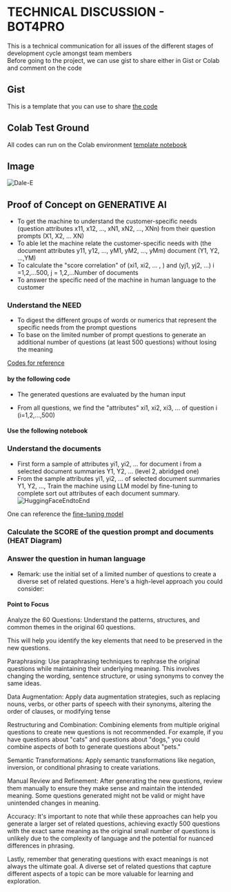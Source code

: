 # TECHNICAL DISCUSSION - BOT4PRO
This is a technical communication for all issues of the different stages of development cycle amongst team members  
Before going to the project, we can use gist to share either in Gist or Colab and comment on the code

## Gist
This is a template that you can use to share [the code](https://gist.github.com/AIBIZAPP/90126e343741c4ab4dfbc78f0494e7fc)  

## Colab Test Ground
All codes can run on the Colab environment [template notebook](https://github.com/AIBIZAPP/BOT4PRO/blob/main/Templatenotebook.ipynb)

## Image
![Dale-E](https://user-images.githubusercontent.com/134267717/261605015-1cba70f5-54cc-4845-abd6-e030711ecfa9.png)

## Proof of Concept on GENERATIVE AI
* To get the machine to understand the customer-specific needs (question attributes x11, x12, ..., xN1, xN2, ..., XNn) from their question prompts (X1, X2, ... XN)
* To able let the machine relate the customer-specific needs with (the document attributes y11, y12, ..., yM1, yM2, ..., yMm) document (Y1, Y2, ...,YM)
* To calculate the "score correlation" of (xi1, xi2, ... , ) and (yj1, yj2, ...) i =1,2,...500, j = 1,2,...Number of documents
* To answer the specific need of the machine in human language to the customer 

### Understand the NEED
* To digest the different groups of words or numerics that represent the specific needs from the prompt questions
* To base on the limited number of prompt questions to generate an additional number of questions (at least 500 questions) without losing the meaning

[Codes for reference](https://github.com/AIBIZAPP/BOT4PRO/blob/main/question_generation_via_GPT.ipynb)
#### by the following code

* The generated questions are evaluated by the human input

* From all questions, we find the "attributes" xi1, xi2, xi3, ... of question i (i=1,2,...,500)
#### Use the following notebook


### Understand the documents
* First form a sample of attributes yi1, yi2, ... for document i from a selected document summaries Y1, Y2, ... (level 2, abridged one)
* From the sample attributes yi1, yi2, ... of selected document summaries Y1, Y2, ..., Train the machine using LLM model by fine-tuning to complete sort out attributes of each document summary.
![HuggingFaceEndtoEnd](https://user-images.githubusercontent.com/134267717/262072944-b244daed-23c5-4653-9dd4-9d2dd3f64004.png)

One can reference the [fine-tuning model](https://github.com/AIBIZAPP/BOT4PRO/blob/main/Fine_tune_generative_ai_model.ipynb)  

### Calculate the SCORE of the question prompt and documents (HEAT Diagram)

### Answer the question in human language
* Remark: use the initial set of a limited number of questions to create a diverse set of related questions. Here's a high-level approach you could consider:

####  Point to Focus
Analyze the 60 Questions: Understand the patterns, structures, and common themes in the original 60 questions. 

This will help you identify the key elements that need to be preserved in the new questions.

Paraphrasing: Use paraphrasing techniques to rephrase the original questions while maintaining their underlying meaning. This involves changing the wording, sentence structure, or using synonyms to convey the same ideas.

Data Augmentation: Apply data augmentation strategies, such as replacing nouns, verbs, or other parts of speech with their synonyms, altering the order of clauses, or modifying tense

Restructuring and Combination: Combining elements from multiple original questions to create new questions is not recommended. For example, if you have questions about "cats" and questions about "dogs," you could combine aspects of both to generate questions about "pets."

Semantic Transformations: Apply semantic transformations like negation, inversion, or conditional phrasing to create variations.

Manual Review and Refinement: After generating the new questions, review them manually to ensure they make sense and maintain the intended meaning. Some questions generated might not be valid or might have unintended changes in meaning.

Accuracy: It's important to note that while these approaches can help you generate a larger set of related questions, achieving exactly 500 questions with the exact same meaning as the original small number of questions is unlikely due to the complexity of language and the potential for nuanced differences in phrasing.

Lastly, remember that generating questions with exact meanings is not always the ultimate goal. A diverse set of related questions that capture different aspects of a topic can be more valuable for learning and exploration.
